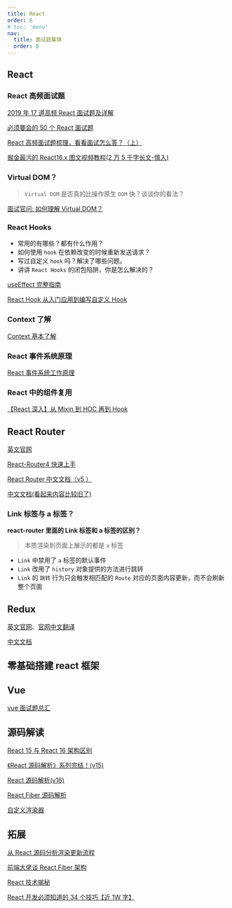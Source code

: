 ```yaml
---
title: React
order: 6
# toc: 'menu'
nav:
  title: 面试题集锦
  order: 0
---
```


## React

### React 高频面试题

[2019 年 17 道高频 React 面试题及详解](https://juejin.cn/post/6844903922453200904)

[必须要会的 50 个 React 面试题](https://juejin.cn/post/6844903806715559943)

[React 高频面试题梳理，看看面试怎么答？（上）](https://cloud.tencent.com/developer/article/1506220)

[掘金最污的 React16.x 图文视频教程(2 万 5 千字长文-慎入)](https://juejin.cn/post/6844903870213292045)

### Virtual DOM？

> `Virtual DOM` 是否真的比操作原生 `DOM` 快？谈谈你的看法？

[面试官问: 如何理解 Virtual DOM？](https://juejin.cn/post/6844903921442422791)

### React Hooks

- 常用的有哪些？都有什么作用？
- 如何使用 `hook` 在依赖改变的时候重新发送请求？
- 写过自定义 `hook` 吗？解决了哪些问题。
- 讲讲 `React Hooks` 的闭包陷阱，你是怎么解决的？

[useEffect 完整指南](https://overreacted.io/zh-hans/a-complete-guide-to-useeffect/)

[React Hook 从入门应用到编写自定义 Hook](https://juejin.cn/post/6887838157874659341#heading-21)

### Context 了解

[Context 基本了解](https://juejin.cn/post/6916844522202726408)

### React 事件系统原理

[React 事件系统工作原理](https://juejin.cn/post/6909271104440205326)

### React 中的组件复用

[【React 深入】从 Mixin 到 HOC 再到 Hook](https://juejin.cn/post/6844903815762673671)

## React Router

[英文官网](https://reactrouter.com/)

[React-Router4 快速上手](https://juejin.cn/post/6844903609776209927)

[React Router 中文文档（v5 ）](https://segmentfault.com/a/1190000020812860)

[中文文档(看起来内容比较旧了)](https://react-guide.github.io/react-router-cn/)

### Link 标签与 a 标签？

**react-router 里面的 Link 标签和 a 标签的区别？**

> 本质渲染到页面上展示的都是 `a` 标签

- `Link` 中禁用了 `a` 标签的默认事件
- `Link` 改用了 `history` 对象提供的方法进行跳转
- `Link` 的 `跳转` 行为只会触发相匹配的 `Route` 对应的页面内容更新，而不会刷新整个页面

## Redux

[英文官网](https://redux.js.org/)、[官网中文翻译](https://react-router.docschina.org/)

[中文文档](https://cn.redux.js.org/)

## 零基础搭建 react 框架

## Vue

[vue 面试题总汇](https://juejin.cn/post/6844903508810940429)

## 源码解读

[React 15 与 React 16 架构区别](https://blog.csdn.net/weixin_44135121/article/details/108753231)

[《React 源码解析》系列完结！(v15)](https://juejin.cn/post/6844903568487497741)

[React 源码解析(v16)](https://react.jokcy.me/)

[React Fiber 源码解析](https://juejin.cn/post/6859528127010471949)

[自定义渲染器](http://hcysun.me/vue-design/zh/renderer-advanced.html#%E8%87%AA%E5%AE%9A%E4%B9%89%E6%B8%B2%E6%9F%93%E5%99%A8%E7%9A%84%E5%8E%9F%E7%90%86)

## 拓展

[从 React 源码分析渲染更新流程](https://juejin.cn/post/6844904200824946696#heading-10)

[前端大佬谈 React Fiber 架构](https://zhuanlan.zhihu.com/p/137234573)

[React 技术揭秘](https://react.iamkasong.com/)

[React 开发必须知道的 34 个技巧【近 1W 字】](https://juejin.cn/post/6844903993278201870)
